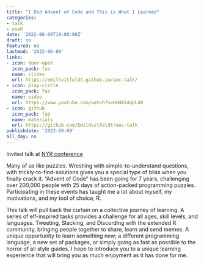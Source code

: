 ```yaml
---
title: "I Did Advent of Code and This is What I Learned"
categories:
- talk
- useR
date: '2022-06-09T19:00:00Z'
draft: no
featured: no
lastmod: '2022-06-09'
links:
- icon: door-open
  icon_pack: fas
  name: slides
  url: https://emilhvitfeldt.github.io/aoc-talk/
- icon: play-circle
  icon_pack: fas
  name: video
  url: https://www.youtube.com/watch?v=HnHAIdqULd0
- icon: github
  icon_pack: fab
  name: materials
  url: https://github.com/EmilHvitfeldt/aoc-talk
publishdate: '2022-09-09'
all_day: no
---
```


Invited talk at [NYR conference](https://rstats.ai/nyr/)

Many of us like puzzles. Wrestling with simple-to-understand questions, with trickly-to-find-solutions gives you a special type of bliss when you finally crack it. “Advent of Code” has been going for 7 years, challenging over 200,000 people with 25 days of action-packed programming puzzles. Participating in these events has taught me a lot about myself, my motivations, and my tool of choice, R.

This talk will pull back the curtain on a collective journey of learning. A series of elf-inspired tasks provides a challenge for all ages, skill levels, and languages. Tweeting, Slacking, and Discording with the extended R community, bringing people together to share, learn and send memes. A unique opportunity to learn something new; a different programming language, a new set of packages, or simply going as fast as possible to the horror of all style guides. I hope to introduce you to a unique learning experience that will bring you as much enjoyment as it has done for me.
